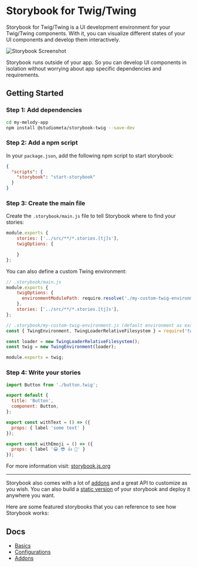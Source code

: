 # Storybook for Twig/Twing

Storybook for Twig/Twing is a UI development environment for your Twig/Twing components.
With it, you can visualize different states of your UI components and develop them interactively.

![Storybook Screenshot](https://github.com/storybookjs/storybook/blob/master/media/storybook-intro.gif)

Storybook runs outside of your app.
So you can develop UI components in isolation without worrying about app specific dependencies and requirements.

## Getting Started

### Step 1: Add dependencies

```sh
cd my-melody-app
npm install @studiometa/storybook-twig --save-dev
```

### Step 2: Add a npm script

In your `package.json`, add the following npm script to start storybook:

```json
{
  "scripts": {
    "storybook": "start-storybook"
  }
}
```

### Step 3: Create the main file

Create the `.storybook/main.js` file to tell Storybook where to find your stories:

```js
module.exports {
    stories: ['../src/**/*.stories.[tj]s'],
    twigOptions: {

    }
};
```

You can also define a custom Twing environment:

```js
// .storybook/main.js
module.exports {
    twigOptions: {
      environmentModulePath: require.resolve('./my-custom-twig-environment.js'),
    },
    stories: ['../src/**/*.stories.[tj]s'],
};

// .storybook/my-custom-twig-environment.js (default environment as example)
const { TwingEnvironment, TwingLoaderRelativeFilesystem } = require('twing');

const loader = new TwingLoaderRelativeFilesystem();
const twig = new TwingEnvironment(loader);

module.exports = twig;
```

### Step 4: Write your stories

```js
import Button from './button.twig';

export default {
  title: 'Button',
  component: Button,
};

export const withText = () => ({
  props: { label 'some text' }
});

export const withEmoji = () => ({
  props: { label '😀 😎 👍 💯' }
});
```

For more information visit: [storybook.js.org](https://storybook.js.org)

---

Storybook also comes with a lot of [addons](https://storybook.js.org/addons/introduction) and a great API to customize as you wish.
You can also build a [static version](https://storybook.js.org/basics/exporting-storybook) of your storybook and deploy it anywhere you want.

Here are some featured storybooks that you can reference to see how Storybook works:

## Docs

-   [Basics](https://storybook.js.org/basics/introduction)
-   [Configurations](https://storybook.js.org/configurations/default-config)
-   [Addons](https://storybook.js.org/addons/introduction)
